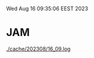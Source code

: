 Wed Aug 16 09:35:06 EEST 2023
# JAM
<a href='./cache/202308/16_09.log'>./cache/202308/16_09.log</a>
